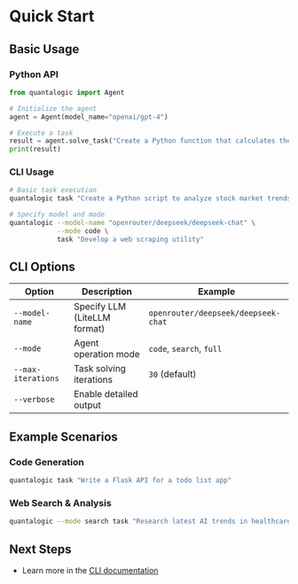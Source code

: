# Quick Start

## Basic Usage

### Python API

```python
from quantalogic import Agent

# Initialize the agent
agent = Agent(model_name="openai/gpt-4")

# Execute a task
result = agent.solve_task("Create a Python function that calculates the Fibonacci sequence")
print(result)
```

### CLI Usage

```bash
# Basic task execution
quantalogic task "Create a Python script to analyze stock market trends"

# Specify model and mode
quantalogic --model-name "openrouter/deepseek/deepseek-chat" \
            --mode code \
            task "Develop a web scraping utility"
```

## CLI Options

| Option | Description | Example |
|--------|-------------|---------|
| `--model-name` | Specify LLM (LiteLLM format) | `openrouter/deepseek/deepseek-chat` |
| `--mode` | Agent operation mode | `code`, `search`, `full` |
| `--max-iterations` | Task solving iterations | `30` (default) |
| `--verbose` | Enable detailed output | |

## Example Scenarios

### Code Generation
```bash
quantalogic task "Write a Flask API for a todo list app"
```

### Web Search & Analysis
```bash
quantalogic --mode search task "Research latest AI trends in healthcare"
```

## Next Steps
- Learn more in the [CLI documentation](cli.md)
